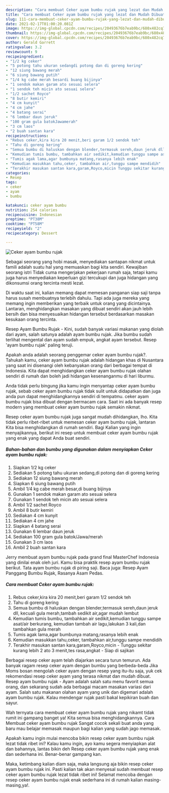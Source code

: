 ```yaml
---
description: "Cara membuat Ceker ayam bumbu rujak yang lezat dan Mudah Dibuat"
title: "Cara membuat Ceker ayam bumbu rujak yang lezat dan Mudah Dibuat"
slug: 111-cara-membuat-ceker-ayam-bumbu-rujak-yang-lezat-dan-mudah-dibuat
date: 2021-02-17T01:00:20.081Z
image: https://img-global.cpcdn.com/recipes/20493676b7eab9bc/680x482cq70/ceker-ayam-bumbu-rujak-foto-resep-utama.jpg
thumbnail: https://img-global.cpcdn.com/recipes/20493676b7eab9bc/680x482cq70/ceker-ayam-bumbu-rujak-foto-resep-utama.jpg
cover: https://img-global.cpcdn.com/recipes/20493676b7eab9bc/680x482cq70/ceker-ayam-bumbu-rujak-foto-resep-utama.jpg
author: Gerald Garrett
ratingvalue: 3.2
reviewcount: 9
recipeingredient:
- "1/2 kg ceker"
- "5 potong tahu ukuran sedangdi potong dan di goreng kering"
- "12 siung bawang merah"
- "6 siung bawang putih"
- "1/4 kg cabe merah besardi buang bijinya"
- "1 sendok makan garam ato sesuai selera"
- "1 sendok teh micin ato sesuai selera"
- "1/2 sachet Royco"
- "8 butir kemiri"
- "4 cm kunyit"
- "4 cm jahe"
- "4 batang serai"
- "6 lembar daun jeruk"
- "100 gram gula batokJawamerah"
- "3 cm laos"
- "2 buah santan kara"
recipeinstructions:
- "Rebus ceker,kira kira 20 menit,beri garam 1/2 sendok teh"
- "Tahu di goreng kering"
- "Semua bumbu di haluskan dengan blender,termasuk sereh,daun jeruk dll, kecuali gula merah,tambah sedikit air,agar mudah lembut"
- "Kemudian tumis bumbu, tambahkan air sedikit,kemudian tunggu sampe asat/air berkurang, kemudian tambah air lagu,lakukan 3 kali,dan tambahkan gula merah"
- "Tumis agak lama,agar bumbunya matang,rasanya lebih enak"
- "Kemudian masukkan tahu,ceker, tambahkan air,tunggu sampe mendidih"
- "Terakhir masukan santan kara,garam,Royco,micin Tunggu sekitar kurang lebih 2 ato 3 menit,tes rasa,angkat Siap di sajikan"
categories:
- Resep
tags:
- ceker
- ayam
- bumbu

katakunci: ceker ayam bumbu 
nutrition: 254 calories
recipecuisine: Indonesian
preptime: "PT38M"
cooktime: "PT58M"
recipeyield: "2"
recipecategory: Dessert

---
```



![Ceker ayam bumbu rujak](https://img-global.cpcdn.com/recipes/20493676b7eab9bc/680x482cq70/ceker-ayam-bumbu-rujak-foto-resep-utama.jpg)

Sebagai seorang yang hobi masak, menyediakan santapan nikmat untuk famili adalah suatu hal yang memuaskan bagi kita sendiri. Kewajiban seorang istri Tidak cuma mengerjakan pekerjaan rumah saja, tetapi kamu juga harus menyediakan keperluan gizi tercukupi dan juga hidangan yang dikonsumsi orang tercinta mesti lezat.

Di waktu  saat ini, kalian memang dapat memesan panganan siap saji tanpa harus susah membuatnya terlebih dahulu. Tapi ada juga mereka yang memang ingin memberikan yang terbaik untuk orang yang dicintainya. Lantaran, menghidangkan masakan yang dibuat sendiri akan jauh lebih bersih dan bisa menyesuaikan hidangan tersebut berdasarkan masakan kesukaan orang tercinta. 

Resep Ayam Bumbu Rujak - Kini, sudah banyak variasi makanan yang diolah dari ayam, salah satunya adalah ayam bumbu rujak. Jika bumbu sudah terlihat mengental dan ayam sudah empuk, angkat ayam tersebut. Resep &#39;ayam bumbu rujak&#39; paling teruji.

Apakah anda adalah seorang penggemar ceker ayam bumbu rujak?. Tahukah kamu, ceker ayam bumbu rujak adalah hidangan khas di Nusantara yang saat ini disenangi oleh kebanyakan orang dari berbagai tempat di Indonesia. Kita dapat menghidangkan ceker ayam bumbu rujak olahan sendiri di rumah dan boleh jadi hidangan kesenanganmu di hari liburmu.

Anda tidak perlu bingung jika kamu ingin menyantap ceker ayam bumbu rujak, sebab ceker ayam bumbu rujak tidak sulit untuk didapatkan dan juga anda pun dapat menghidangkannya sendiri di tempatmu. ceker ayam bumbu rujak bisa dibuat dengan bermacam cara. Saat ini ada banyak resep modern yang membuat ceker ayam bumbu rujak semakin nikmat.

Resep ceker ayam bumbu rujak juga sangat mudah dihidangkan, lho. Kita tidak perlu ribet-ribet untuk memesan ceker ayam bumbu rujak, lantaran Kita bisa menghidangkan di rumah sendiri. Bagi Kalian yang ingin menyajikannya, berikut ini resep untuk membuat ceker ayam bumbu rujak yang enak yang dapat Anda buat sendiri.

<!--inarticleads1-->

##### Bahan-bahan dan bumbu yang digunakan dalam menyiapkan Ceker ayam bumbu rujak:

1. Siapkan 1/2 kg ceker
1. Sediakan 5 potong tahu ukuran sedang,di potong dan di goreng kering
1. Sediakan 12 siung bawang merah
1. Siapkan 6 siung bawang putih
1. Ambil 1/4 kg cabe merah besar,di buang bijinya
1. Gunakan 1 sendok makan garam ato sesuai selera
1. Gunakan 1 sendok teh micin ato sesuai selera
1. Ambil 1/2 sachet Royco
1. Ambil 8 butir kemiri
1. Sediakan 4 cm kunyit
1. Sediakan 4 cm jahe
1. Siapkan 4 batang serai
1. Gunakan 6 lembar daun jeruk
1. Sediakan 100 gram gula batok/Jawa/merah
1. Gunakan 3 cm laos
1. Ambil 2 buah santan kara


Jerry membuat ayam bumbu rujak pada grand final MasterChef Indonesia yang dinilai enak oleh juri. Kamu bisa praktik resep ayam bumbu rujak berikut. Tata ayam bumbu rujak di piring saji. Baca juga: Resep Ayam Panggang Bumbu Rujak, Rasanya Asam Pedas. 

<!--inarticleads2-->

##### Cara membuat Ceker ayam bumbu rujak:

1. Rebus ceker,kira kira 20 menit,beri garam 1/2 sendok teh
1. Tahu di goreng kering
1. Semua bumbu di haluskan dengan blender,termasuk sereh,daun jeruk dll, kecuali gula merah,tambah sedikit air,agar mudah lembut
1. Kemudian tumis bumbu, tambahkan air sedikit,kemudian tunggu sampe asat/air berkurang, kemudian tambah air lagu,lakukan 3 kali,dan tambahkan gula merah
1. Tumis agak lama,agar bumbunya matang,rasanya lebih enak
1. Kemudian masukkan tahu,ceker, tambahkan air,tunggu sampe mendidih
1. Terakhir masukan santan kara,garam,Royco,micin - Tunggu sekitar kurang lebih 2 ato 3 menit,tes rasa,angkat - Siap di sajikan


Berbagai resep ceker ayam telah diajarkan secara turun temurun. Ada banyak ragam resep ceker ayam dengan bumbu yang berbeda-beda Jika Moms bosan mengolah ceker ayam dengan resep yang itu-itu saja, yuk cek rekomendasi resep ceker ayam yang terasa nikmat dan mudah dibuat. Resep ayam bumbu rujak - Ayam adalah salah satu menu favorit semua orang, dan sekarang sudah ada berbagai macam masakan variasi dari ayam. Salah satu makanan olahan ayam yang unik dan digemari adalah ayam bumbu rujak. Kalau mendengar rujak pasti bakal kepikiran buah dan sayur. 

Wah ternyata cara membuat ceker ayam bumbu rujak yang nikamt tidak rumit ini gampang banget ya! Kita semua bisa menghidangkannya. Cara Membuat ceker ayam bumbu rujak Sangat cocok sekali buat anda yang baru mau belajar memasak maupun bagi kalian yang sudah jago memasak.

Apakah kamu ingin mulai mencoba bikin resep ceker ayam bumbu rujak lezat tidak ribet ini? Kalau kamu ingin, ayo kamu segera menyiapkan alat dan bahannya, lantas bikin deh Resep ceker ayam bumbu rujak yang enak dan sederhana ini. Benar-benar gampang kan. 

Maka, ketimbang kalian diam saja, maka langsung aja bikin resep ceker ayam bumbu rujak ini. Pasti kalian tak akan menyesal sudah membuat resep ceker ayam bumbu rujak lezat tidak ribet ini! Selamat mencoba dengan resep ceker ayam bumbu rujak enak sederhana ini di rumah kalian masing-masing,ya!.

